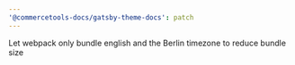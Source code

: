 ```yaml
---
'@commercetools-docs/gatsby-theme-docs': patch
---
```


Let webpack only bundle english and the Berlin timezone to reduce bundle size

